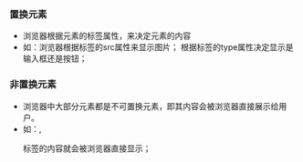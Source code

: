 ### 置换元素
- 浏览器根据元素的标签属性，来决定元素的内容
- 如：浏览器根据<img>标签的src属性来显示图片；
根据标签的type属性决定显示是输入框还是按钮；


### 非置换元素
- 浏览器中大部分元素都是不可置换元素，即其内容会被浏览器直接展示给用户。
- 如：<lable>,<p>标签的内容就会被浏览器直接显示；